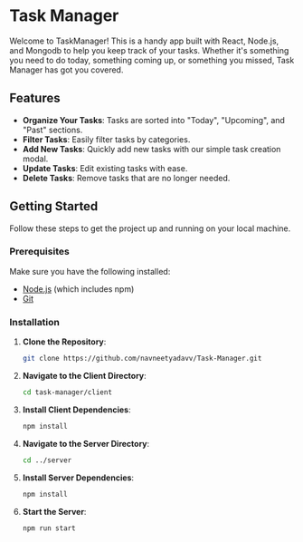 # Task Manager

Welcome to TaskManager! This is a handy app built with React, Node.js, and Mongodb to help you keep track of your tasks. Whether it's something you need to do today, something coming up, or something you missed, Task Manager has got you covered.

## Features

- **Organize Your Tasks**: Tasks are sorted into "Today", "Upcoming", and "Past" sections.
- **Filter Tasks**: Easily filter tasks by categories.
- **Add New Tasks**: Quickly add new tasks with our simple task creation modal.
- **Update Tasks**: Edit existing tasks with ease.
- **Delete Tasks**: Remove tasks that are no longer needed.

## Getting Started

Follow these steps to get the project up and running on your local machine.

### Prerequisites

Make sure you have the following installed:

- [Node.js](https://nodejs.org/) (which includes npm)
- [Git](https://git-scm.com/)

### Installation

1. **Clone the Repository**:
    ```sh
    git clone https://github.com/navneetyadavv/Task-Manager.git
    ```

2. **Navigate to the Client Directory**:
    ```sh
    cd task-manager/client
    ```

3. **Install Client Dependencies**:
    ```sh
    npm install
    ```

4. **Navigate to the Server Directory**:
    ```sh
    cd ../server
    ```

5. **Install Server Dependencies**:
    ```sh
    npm install
    ```

6. **Start the Server**:
    ```sh
    npm run start
    ```
